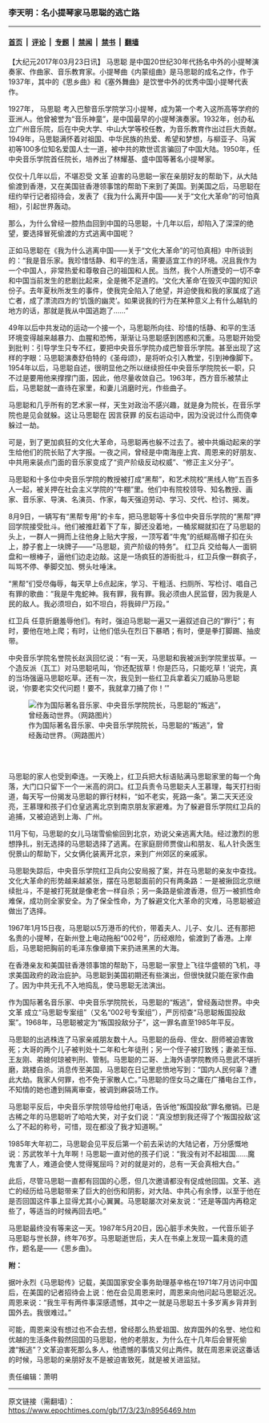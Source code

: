 ### 李天明：名小提琴家马思聪的逃亡路

---

#### [首页](../../../..?n8956469) &nbsp;|&nbsp; [评论](../../../../../epoch-comment?n8956469) &nbsp;|&nbsp; [专题](../../../../../epoch-special?n8956469) &nbsp;|&nbsp; [禁闻](../../../../../epoch-news?n8956469) &nbsp;|&nbsp; [禁书](../../../../../books?n8956469) &nbsp;|&nbsp; [翻墙](https://github.com/gfw-breaker/nogfw/blob/master/README.md?n8956469)


<div class="post_content" id="artbody" itemprop="articleBody">
 <!-- article content begin -->
 <p>
  【大纪元2017年03月23日讯】
  <ok href="https://www.epochtimes.com/gb/tag/%E9%A9%AC%E6%80%9D%E8%81%AA.html">
   马思聪
  </ok>
  是中国20世纪30年代扬名中外的小提琴演奏家、作曲家、音乐教育家。小提琴曲《内蒙组曲》是马思聪的成名之作，作于1937年，其中的《思乡曲》和《塞外舞曲》是饮誉中外的优秀中国小提琴代表作。
 </p>
 <p>
  1927年，
  <ok href="https://www.epochtimes.com/gb/tag/%E9%A9%AC%E6%80%9D%E8%81%AA.html">
   马思聪
  </ok>
  考入巴黎音乐学院学习小提琴，成为第一个考入这所高等学府的亚洲人。他曾被誉为“音乐神童”，是中国最早的小提琴演奏家。1932年，创办私立广州音乐院，后在中央大学、中山大学等校任教，为音乐教育作出过巨大贡献。1949年，马思聪满怀着对祖国、中华民族的热爱、希望和梦想，与柳亚子、马寅初等100多位知名爱国人士一道，被中共的欺世谎言骗回了中国大陆。1950年，任中央音乐学院首任院长，培养出了林耀基、盛中国等著名小提琴家。
 </p>
 <p>
  仅仅十几年以后，不堪忍受
  <ok href="https://www.epochtimes.com/gb/tag/%E6%96%87%E9%9D%A9.html">
   文革
  </ok>
  迫害的马思聪一家在亲朋好友的帮助下，从大陆偷渡到香港，又在美国驻香港领事馆的帮助下来到了美国。到美国之后，马思聪在纽约举行记者招待会，发表了《我为什么离开中国——关于“文化大革命”的可怕真相》，引起世界轰动。
 </p>
 <p>
 </p>
 <p>
  那么，为什么曾经一腔热血回到中国的马思聪，十几年以后，却陷入了深深的绝望，要选择冒死偷渡的方式逃离中国呢？
 </p>
 <p>
  正如马思聪在《我为什么逃离中国——关于“文化大革命”的可怕真相》中所谈到的：“我是音乐家。我珍惜恬静、和平的生活，需要适宜工作的环境。况且我作为一个中国人，非常热爱和尊敬自己的祖国和人民。当然，我个人所遭受的一切不幸和中国当前发生的悲剧比起来，全是微不足道的。‘文化大革命’在毁灭中国的知识份子。去年夏秋所发生的事件，使我完全陷入了绝望，并迫使我和我的家属成了逃亡者，成了漂流四方的‘饥饿的幽灵’。如果说我的行为在某种意义上有什么越轨的地方的话，那就是我从中国逃跑了……”
 </p>
 <p>
  49年以后中共发动的运动一个接一个，马思聪所向往、珍惜的恬静、和平的生活环境变得越来越暴力、血腥和恐怖，渐渐让马思聪感到困惑和沉重。马思聪开始受到批判：引导学生只专不红，要把中央音乐学院办成巴黎音乐学院。甚至出现了这样的字眼：马思聪演奏舒伯特的《圣母颂》，是将听众引入教堂，引到神像脚下。1954年以后，马思聪自述，很明显他之所以继续担任中央音乐学院院长一职，只不过是要用他来撑撑门面，因此，他尽量收敛自己。1963年，西方音乐被禁止后，马思聪就一直待在家里，和妻儿消磨时光，作些曲子。
 </p>
 <p>
  马思聪和几乎所有的艺术家一样，天生对政治不感兴趣，就是身为院长，在音乐学院也是见会就躲。这让马思聪在
  <ok href="https://www.epochtimes.com/gb/tag/%E5%9B%A0%E8%A8%80%E8%8E%B7%E7%BD%AA.html">
   因言获罪
  </ok>
  的反右运动中，因为没说过什么而侥幸躲过一劫。
 </p>
 <p>
  可是，到了更加疯狂的文化大革命，马思聪再也躲不过去了。被中共煽动起来的学生给他们的院长贴了大字报。一夜之间，曾经是中南海座上宾、周恩来的好朋友、中共用来装点门面的音乐家变成了“资产阶级反动权威”、“修正主义分子”。
 </p>
 <p>
  马思聪和十多位中央音乐学院的教授被打成“黑帮”，和艺术院校“黑线人物”五百多人一起，被关押在社会主义学院的“牛棚”里。他们中有院校领导、知名教授、画家、音乐家、导演、名演员、作家，每天强迫劳动、学习、交代、检讨、揭发。
 </p>
 <p>
  8月9日，一辆写有“黑帮专用”的卡车，把马思聪等十多位中央音乐学院的“黑帮”押回学院接受批斗。他们被推赶着下了车，脚还没着地，一桶浆糊就扣在了马思聪的头上，一群人一拥而上往他身上贴大字报，一顶写着“牛鬼”的纸糊高帽子扣在头上，脖子套上一块牌子——“马思聪，资产阶级的特务”。
  <ok href="https://www.epochtimes.com/gb/tag/%E7%BA%A2%E5%8D%AB%E5%85%B5.html">
   红卫兵
  </ok>
  交给每人一面铜盘和一根棒子，逼他们边走边敲。这是一场疯狂的游街批斗，红卫兵像一群疯子，叫骂不停、拳脚交加、劈头吐唾沫。
 </p>
 <p>
  “黑帮”们受尽侮辱，每天早上6点起床，学习、干粗活、扫厕所、写检讨、唱自己有罪的歌曲：“我是牛鬼蛇神。我有罪，我有罪。我必须由人民监督，因为我是人民的敌人。我必须坦白，如不坦白，将我碎尸万段。”
 </p>
 <p>
  <ok href="https://www.epochtimes.com/gb/tag/%E7%BA%A2%E5%8D%AB%E5%85%B5.html">
   红卫兵
  </ok>
  任意折磨羞辱他们。有时，强迫马思聪一遍又一遍叙述自己的“罪行”；有时，要他在地上爬；有时，让他们低头在烈日下暴晒；有时，便是拳打脚踢、抽皮带。
 </p>
 <p>
  中央音乐学院名誉院长赵沨回忆说：“有一天，马思聪和我被派到学院里拔草。一个造反派（瓦工）对马思聪吼叫，‘你还配拔草！你是匹马，只能吃草！’说完，真的当场强逼马思聪吃草。还有一次，我见到一些红卫兵拿着尖刀威胁马思聪说，‘你要老实交代问题！要不，我就拿刀捅了你！’”
 </p>
 <figure aria-describedby="caption-attachment-6673510" class="wp-caption aligncenter" id="attachment_6673510" style="width: 400px">
  <ok href=" https://i.epochtimes.com/assets/uploads/2013/01/1301292055451497.jpg" rel="noreferrer noopener" target="_blank">
   <img alt="作为国际著名音乐家、中央音乐学院院长，马思聪的“叛逃”，曾经轰动世界。（网路图片）" class="wp-image-6673510 size-full" src="https://i.epochtimes.com/assets/uploads/2013/01/1301292055451497.jpg"/>
  </ok>
  <br/><figcaption class="wp-caption-text" id="caption-attachment-6673510">
   作为国际著名音乐家、中央音乐学院院长，马思聪的“叛逃”，曾经轰动世界。（网路图片）
  </figcaption><br/>
 </figure><br/>
 <p>
  马思聪的家人也受到牵连。一天晚上，红卫兵把大标语贴满马思聪家里的每一个角落，大门口只留下一个一米高的洞口。红卫兵责令马思聪夫人王慕理，每天打扫街道，每天写一份揭发马思聪的罪行材料，“如不老实，死路一条”。第二天天还没亮，王慕理和孩子们仓皇逃离北京到南京朋友家避难。为了躲避音乐学院红卫兵的追捕，又被迫逃到上海、广州。
 </p>
 <p>
  11月下旬，马思聪的女儿马瑞雪偷偷回到北京，劝说父亲逃离大陆。经过激烈的思想挣扎，别无选择的马思聪选择了逃离。在家庭厨师贾俊山和朋友、私人针灸医生倪景山的帮助下，父女俩化装离开北京，来到广州郊区的亲戚家。
 </p>
 <p>
  马思聪失踪后，中央音乐学院红卫兵向公安局报了案，并在马思聪的亲友中查找。文化大革命的形势越来越紧张，摆在马思聪面前的只有两条路：一是被揪回北京继续批斗，不是被打死就是像老舍一样自杀；另一条路是偷渡香港，但万一被抓性命难保，成功则全家安全。为了保全性命，为了躲避文化大革命的灾难，马思聪被迫做出了选择。
 </p>
 <p>
  1967年1月15日夜，马思聪以5万港币的代价，带着夫人、儿子、女儿、还有那把名贵的小提琴，在新州登上电动拖船“002号”，历经艰险，偷渡到了香港。上岸后，马思聪把胸前的毛泽东像章摘下来扔进黑黑的大海。
 </p>
 <p>
  在香港亲友和美国驻香港领事馆的帮助下，马思聪一家登上飞往华盛顿的飞机，寻求美国政府的政治庇护。马思聪到美国初期还有些演出，但很快就只能在家作曲了。因为中共无孔不入地捣乱，使马思聪无法演出。
 </p>
 <p>
  作为国际著名音乐家、中央音乐学院院长，马思聪的“叛逃”，曾经轰动世界。中央
  <ok href="https://www.epochtimes.com/gb/tag/%E6%96%87%E9%9D%A9.html">
   文革
  </ok>
  成立“马思聪专案组”（又名“002号专案组”），严厉彻查“马思聪叛国投敌案”。1968年，马思聪被定为“叛国投敌分子”，这一罪名直至1985年平反。
 </p>
 <p>
  马思聪的出逃株连了马家亲戚朋友数十人。马思聪的岳母、侄女、厨师被迫害致死；大哥的两个儿子被判处十二年和七年徒刑；另一个侄子被打致残；妻弟王恒、王友刚、弟媳何琼被判刑、管制。马思聪的二哥、上海外语学院教师马思武不堪折磨，跳楼自杀。消息传至美国，马思聪在日记里悲愤地写到：“国内人民何辜？遭此大劫。我家人何罪，也不免于家散人亡。”马思聪的侄女马之庸在广播电台工作，不知情的她也遭到隔离审查，被调到麻袋场工作。
 </p>
 <p>
  马思聪平反后，中央音乐学院领导给他打电话，告诉他“叛国投敌”罪名撤销。已是古稀之年的马思聪听了哈哈大笑，对子女们说：“真没想到我还得了个‘叛国投敌’这么了不起的称号，可惜，现在都没了我才知道啊。”
 </p>
 <p>
  1985年大年初二，马思聪会见平反后第一个前去采访的大陆记者，万分感慨地说：苏武牧羊十九年啊！马思聪一直对他的孩子们说：“我没有对不起祖国……魔鬼害了人，难道会使人觉得冤屈吗？对的就是对的，总有一天会真相大白。”
 </p>
 <p>
  此后，尽管马思聪一直都有回国的心愿，但几次邀请都没有促成他回国。文革、逃亡的经历给马思聪带来了巨大的创伤和阴影，对大陆、中共心有余悸，以至于他在是否回国这件事上显得尤其小心翼翼。马思聪屡次对亲友说：“还是等国内再稳定些了，等适当的时候再回去吧。”
 </p>
 <p>
  马思聪最终没有等来这一天。1987年5月20日，因心脏手术失败，一代音乐钜子马思聪与世长辞，终年76岁。马思聪逝世后，夫人在书桌上发现一篇未竟的遗作，题名是——《思乡曲》。
 </p>
 <p>
 </p>
 <p>
  <strong>
   附：
  </strong>
 </p>
 <p>
  据叶永烈《马思聪传》记载，美国国家安全事务助理基辛格在1971年7月访问中国后，在美国的记者招待会上说：他在会见周恩来时，周恩来向他问起马思聪近况。周恩来说：“我生平有两件事深感遗憾，其中之一就是马思聪五十多岁离乡背井到国外去。我很难过。”
 </p>
 <p>
  可能，周恩来没有想过也不会去想，曾经那么热爱祖国、放弃国外的名誉、地位和优越的生活条件毅然回国的马思聪，他的老朋友，为什么在十几年后会冒死偷渡“叛逃”？文革迫害死那么多人，他遗憾的事情又何止两件。就在周恩来说这番话的时候，马思聪的亲朋好友不是被迫害致死，就是被关进监狱。
 </p>
 <p>
  责任编辑：萧明
 </p>
 <!-- article content end -->
 <div id="below_article_ad">
 </div>
</div>


---

原文链接（需翻墙）：https://www.epochtimes.com/gb/17/3/23/n8956469.htm